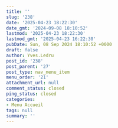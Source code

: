 ```yaml
---
title: ''
slug: '238'
date: '2025-04-23 18:22:30'
date_gmt: '2024-09-08 18:10:52'
lastmod: '2025-04-23 18:22:30'
lastmod_gmt: '2025-04-23 16:22:30'
pubDate: Sun, 08 Sep 2024 18:10:52 +0000
draft: false
author: Yves.Ledru
post_id: '238'
post_parent: '27'
post_type: nav_menu_item
menu_order: '21'
attachment_url: null
comment_status: closed
ping_status: closed
categories:
- Menu Accueil
tags: null
summary: ''
---
```




